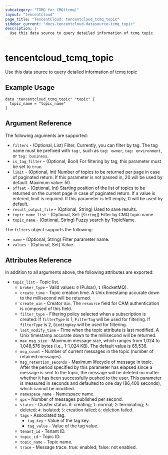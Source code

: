 ```yaml
---
subcategory: "TDMQ for CMQ(tcmq)"
layout: "tencentcloud"
page_title: "TencentCloud: tencentcloud_tcmq_topic"
sidebar_current: "docs-tencentcloud-datasource-tcmq_topic"
description: |-
  Use this data source to query detailed information of tcmq topic
---
```


# tencentcloud_tcmq_topic

Use this data source to query detailed information of tcmq topic

## Example Usage

```hcl
data "tencentcloud_tcmq_topic" "topic" {
  topic_name = "topic_name"
}
```

## Argument Reference

The following arguments are supported:

* `filters` - (Optional, List) Filter. Currently, you can filter by tag. The tag name must be prefixed with `tag:`, such as `tag: owner`, `tag: environment`, or `tag: business`.
* `is_tag_filter` - (Optional, Bool) For filtering by tag, this parameter must be set to `true`.
* `limit` - (Optional, Int) Number of topics to be returned per page in case of paginated return. If this parameter is not passed in, 20 will be used by default. Maximum value: 50.
* `offset` - (Optional, Int) Starting position of the list of topics to be returned on the current page in case of paginated return. If a value is entered, limit is required. If this parameter is left empty, 0 will be used by default.
* `result_output_file` - (Optional, String) Used to save results.
* `topic_name_list` - (Optional, Set: [`String`]) Filter by CMQ topic name.
* `topic_name` - (Optional, String) Fuzzy search by TopicName.

The `filters` object supports the following:

* `name` - (Optional, String) Filter parameter name.
* `values` - (Optional, Set) Value.

## Attributes Reference

In addition to all arguments above, the following attributes are exported:

* `topic_list` - Topic list.
  * `broker_type` - Valid values: `0` (Pulsar), `1` (RocketMQ).
  * `create_time` - Topic creation time. A Unix timestamp accurate down to the millisecond will be returned.
  * `create_uin` - Creator `Uin`. The `resource` field for CAM authentication is composed of this field.
  * `filter_type` - Filtering policy selected when a subscription is created: If `filterType` is 1, `FilterTag` will be used for filtering. If `filterType` is 2, `BindingKey` will be used for filtering.
  * `last_modify_time` - Time when the topic attribute is last modified. A Unix timestamp accurate down to the millisecond will be returned.
  * `max_msg_size` - Maximum message size, which ranges from 1,024 to 1,048,576 bytes (i.e., 1-1,024 KB). The default value is 65,536.
  * `msg_count` - Number of current messages in the topic (number of retained messages).
  * `msg_retention_seconds` - Maximum lifecycle of message in topic. After the period specified by this parameter has elapsed since a message is sent to the topic, the message will be deleted no matter whether it has been successfully pushed to the user. This parameter is measured in seconds and defaulted to one day (86,400 seconds), which cannot be modified.
  * `namespace_name` - Namespace name.
  * `qps` - Number of messages published per second.
  * `status` - Cluster status. `0`: creating; `1`: normal; `2`: terminating; `3`: deleted; `4`: isolated; `5`: creation failed; `6`: deletion failed.
  * `tags` - Associated tag.
    * `tag_key` - Value of the tag key.
    * `tag_value` - Value of the tag value.
  * `tenant_id` - Tenant ID.
  * `topic_id` - Topic ID.
  * `topic_name` - Topic name.
  * `trace` - Message trace. true: enabled; false: not enabled.


